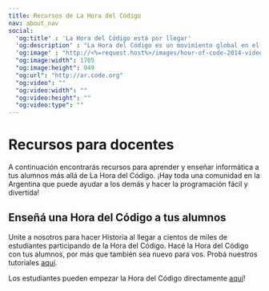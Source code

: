 ```yaml
---
title: Recursos de La Hora del Código
nav: about_nav
social:
  'og:title' : 'La Hora del Código está por llegar'
  'og:description' : "La Hora del Código es un movimiento global en el que participan decenas de millones de estudiantes en más de 180 países y en más de 30 idiomas, con edades entre 4 y 104 años."
  'og:image' : "http://<%=request.host%>/images/hour-of-code-2014-video-thumbnail.jpg"
  "og:image:width": 1705
  "og:image:height": 949
  "og:url": "http://ar.code.org"
  "og:video": ""
  "og:video:width": ""
  "og:video:height": ""
  "og:video:type": ""
---
```


# Recursos para docentes

A continuación encontrarás recursos para aprender y enseñar informática a tus alumnos más allá de La Hora del Código. ¡Hay toda una comunidad en la Argentina que puede ayudar a los demás y hacer la programación fácil y divertida! 

## Enseñá una Hora del Código a tus alumnos 

Unite a nosotros para hacer Historia al llegar a cientos de miles de estudiantes participando de la Hora del Código. Hacé la Hora del Código con tus alumnos, por más que también sea nuevo para vos. Probá nuestros tutoriales [aquí](/learn).

Los estudiantes pueden empezar la Hora del Código directamente [aquí](/learn)!
